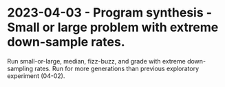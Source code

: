 # 2023-04-03 - Program synthesis - Small or large problem with extreme down-sample rates.

Run small-or-large, median, fizz-buzz, and grade with extreme down-sampling rates.
Run for more generations than previous exploratory experiment (04-02).